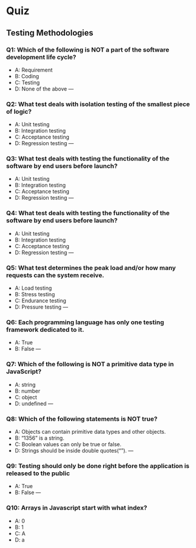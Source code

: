 # Quiz

## Testing Methodologies

### Q1: Which of the following is NOT a part of the software development life cycle?
- A: Requirement
- B: Coding
- C: Testing
- D: None of the above
—

### Q2: What test deals with isolation testing of the smallest piece of logic?
- A: Unit testing
- B: Integration testing
- C: Acceptance testing
- D: Regression testing
—

### Q3: What test deals with testing the functionality of the software by end users before launch?
- A: Unit testing
- B: Integration testing
- C: Acceptance testing
- D: Regression testing
—

### Q4: What test deals with testing the functionality of the software by end users before launch?
- A: Unit testing
- B: Integration testing
- C: Acceptance testing
- D: Regression testing
—

### Q5: What test determines the peak load and/or how many requests can the system receive.
- A: Load testing
- B: Stress testing
- C: Endurance testing
- D: Pressure testing 
—

### Q6: Each programming language has only one testing framework dedicated to it.
- A: True
- B: False
—

### Q7: Which of the following is NOT a primitive data type in JavaScript?
- A: string
- B: number
- C: object
- D: undefined 
—

### Q8: Which of the following statements is NOT true?
- A: Objects can contain primitive data types and other objects.
- B: “1356” is a string.
- C: Boolean values can only be true or false.
- D: Strings should be inside double quotes(“”).
—

### Q9: Testing should only be done right before the application is released to the public
- A: True
- B: False
—

### Q10: Arrays in Javascript start with what index?
- A: 0
- B: 1
- C: A
- D: a
